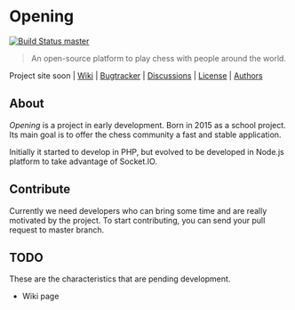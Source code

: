 # Opening

[![Build Status master](https://secure.travis-ci.org/juangl/opening-chess.svg)](http://travis-ci.org/juangl/opening-chess)

> An open-source platform to play chess with people around the world.

Project site soon |
[Wiki](https://github.com/juangl/opening-chess/wiki) |
[Bugtracker](http://github.com/juangl/opening-chess/issues) |
[Discussions](https://www.loomio.org/g/grMdjvYp/opening-chess) |
[License](/LICENSE) |
[Authors](https://github.com/juangl/opening-chess/contributors)


## About
*Opening* is a project in early development. Born in 2015 as a school project. Its main goal is to offer the chess community a fast and stable application.

Initially it started to develop in PHP, but evolved to be developed in Node.js platform to take advantage of Socket.IO.

## Contribute

Currently we need developers who can bring some time and are really motivated by the project. To start contributing, you can send your pull request to master branch.

## TODO

These are the characteristics that are pending development.

* Wiki page